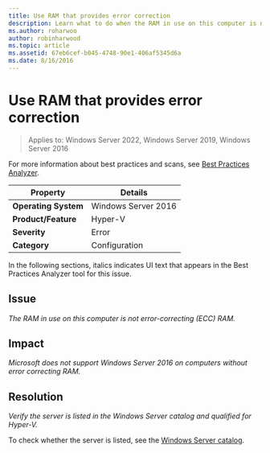 ```yaml
---
title: Use RAM that provides error correction
description: Learn what to do when the RAM in use on this computer is not error-correcting (ECC) RAM.
ms.author: roharwoo
author: robinharwood
ms.topic: article
ms.assetid: 67eb6cef-b045-4748-90e1-406af5345d6a
ms.date: 8/16/2016
---
```

# Use RAM that provides error correction

>Applies to: Windows Server 2022, Windows Server 2019, Windows Server 2016

For more information about best practices and scans, see [Best Practices Analyzer](/previous-versions/windows/it-pro/windows-server-2008-R2-and-2008/dd759260(v=ws.11)).

|Property|Details|
|-|-|
|**Operating System**|Windows Server 2016|
|**Product/Feature**|Hyper-V|
|**Severity**|Error|
|**Category**|Configuration|

In the following sections, italics indicates UI text that appears in the Best Practices Analyzer tool for this issue.

## Issue

*The RAM in use on this computer is not error-correcting (ECC) RAM.*

## Impact

*Microsoft does not support Windows Server 2016 on computers without error correcting RAM.*

## Resolution

*Verify the server is listed in the Windows Server catalog and qualified for Hyper-V.*

To check whether the server is listed,  see the [Windows Server catalog](https://www.windowsservercatalog.com/).
